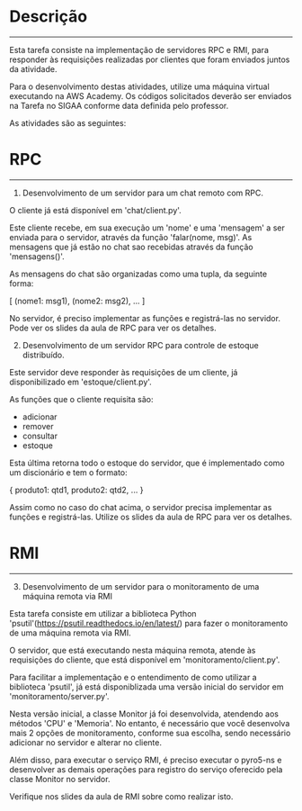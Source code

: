 # Descrição
-----------

Esta tarefa consiste na implementação de servidores RPC e RMI, para responder
às requisições realizadas por clientes que foram enviados juntos da atividade.

Para o desenvolvimento destas atividades, utilize uma máquina virtual
executando na AWS Academy. Os códigos solicitados deverão ser enviados na
Tarefa no SIGAA conforme data definida pelo professor.

As atividades são as seguintes:

# RPC
-----

1. Desenvolvimento de um servidor para um chat remoto com RPC.

O cliente já está disponível em 'chat/client.py'.

Este cliente recebe, em sua execução um 'nome' e uma 'mensagem' a ser enviada
para o servidor, através da função 'falar(nome, msg)'. As mensagens que já
estão no chat sao recebidas através da função 'mensagens()'.

As mensagens do chat são organizadas como uma tupla, da seguinte forma:

[
    (nome1: msg1),
    (nome2: msg2),
    ...
]

No servidor, é preciso implementar as funções e registrá-las no servidor. Pode
ver os slides da aula de RPC para ver os detalhes.


2. Desenvolvimento de um servidor RPC para controle de estoque distribuído.

Este servidor deve responder às requisições de um cliente, já disponibilizado
em 'estoque/client.py'.

As funções que o cliente requisita são:
- adicionar
- remover
- consultar
- estoque

Esta última retorna todo o estoque do servidor, que é implementado como um
discionário e tem o formato:

{
    produto1: qtd1,
    produto2: qtd2,
    ...
}

Assim como no caso do chat acima, o servidor precisa implementar as funções e registrá-las. Utilize os slides da aula de RPC para ver os detalhes.


# RMI
-----

3. Desenvolvimento de um servidor para o monitoramento de uma máquina remota via RMI

Esta tarefa consiste em utilizar a biblioteca Python
'psutil'(https://psutil.readthedocs.io/en/latest/) para fazer o monitoramento
de uma máquina remota via RMI.

O servidor, que está executando nesta máquina remota, atende às requisições do
cliente, que está disponível em 'monitoramento/client.py'. 

Para facilitar a implementação e o entendimento de como utilizar a biblioteca
'psutil', já está disponiblizada uma versão inicial do servidor em
'monitoramento/server.py'.

Nesta versão inicial, a classe Monitor já foi desenvolvida, atendendo aos
métodos 'CPU' e 'Memoria'. No entanto, é necessário que você desenvolva mais 2
opções de monitoramento, conforme sua escolha, sendo necessário adicionar no
servidor e alterar no cliente.

Além disso, para executar o serviço RMI, é preciso executar o pyro5-ns e
desenvolver as demais operações para registro do serviço oferecido pela classe
Monitor no servidor.

Verifique nos slides da aula de RMI sobre como realizar isto.

